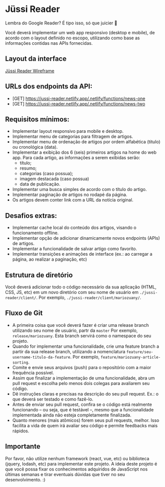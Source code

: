 # Jüssi Reader

Lembra do Google Reader? É tipo isso, só que juicier 🧃

Você deverá implementar um web app responsivo (desktop e mobile), de acordo com o layout definido no escopo, utilizando como base as informações contidas nas APIs fornecidas.

## Layout da interface

[Jüssi Reader Wireframe](https://bitbucket.org/jussilabs/jussi-reader/raw/src/master/src/images/jussi_reader_wireframe.png)

## URLs dos endpoints da API: 
- [GET] https://jussi-reader.netlify.app/.netlify/functions/news-one
- [GET] https://jussi-reader.netlify.app/.netlify/functions/news-two

## Requisitos mínimos:
- Implementar layout responsivo para mobile e desktop.
- Implementar menu de categorias para filtragem de artigos.
- Implementar menu de ordenação de artigos por ordem alfabética (titulo) ou cronológica (data).
- Implementar a exibição dos 6 (seis) primeiros artigos na home do web app. Para cada artigo, as informações a serem exibidas serão:
    - título;
    - resumo;
    - categorias (caso possua);
    - imagem destacada (caso possua)
    - data de publicação.
- Implementar uma busca simples de acordo com o título do artigo.
- Implementar paginação de artigos no rodapé da página.
- Os artigos devem conter link com a URL da notícia original.

## Desafios extras:
- Implementar cache local do conteúdo dos artigos, visando o funcionamento offline. 
- Implementar opção de adicionar dinamicamente novos endpoints (APIs) de artigos.
- Implementar a funcionalidade de salvar artigo como favorito. 
- Implementar transições e animações de interface (ex.: ao carregar a página, ao realizar a paginação, etc)

## Estrutura de diretório
Você deverá adicionar todo o código necessário da sua aplicação (HTML, CSS, JS, etc) em um novo diretório com seu nome de usuário em `./jussi-reader/client/`. Por exemplo, `./jussi-reader/client/mariozuany/`.

## Fluxo de Git

- A primeira coisa que você deverá fazer é criar uma release branch utilizando seu nome de usuário, partr da `master` Por exemplo, `release/mariozuany`. Esta branch servirá como o namespace do seu projeto.
- Quando for implementar uma funcionalidade, crie uma feature branch a partir da sua release branch, utilizando a nomenclatura `feature/seu-username-titulo-da-feature`. Por exemplo, `feature/mariozuany-article-sorting`.
- Comite e envie seus arquivos (push) para o repositório com a maior frequência possível.
- Assim que finalizar a implementação de uma funcionalidade, abra um pull request e escolha pelo menos dois colegas para avaliarem seu código.
- Dê instruções claras e precisas na descrição do seu pull request. Ex.: o que deverá ser testado e como fazê-lo.
- Antes de enviar seu pull request, confira se o código está realmente funcionando – ou seja, que é testável –, mesmo que a funcionalidade implementada ainda não esteja completamente finalizada.
- Quanto menores (mais atômicos) forem seus pull requests, melhor. Isso facilita a vida de quem irá avaliar seu código e permite feedbacks mais rápidos. 

## Importante
Por favor, não utilize nenhum framework (react, vue, etc) ou biblioteca (jquery, lodash, etc) para implementar este projeto. A ideia deste projeto é que você possa fixar os conhecimentos adquiridos de JavaScript nos últimas semanas e tirar eventuais dúvidas que tiver no seu desenvolvimento. :)



